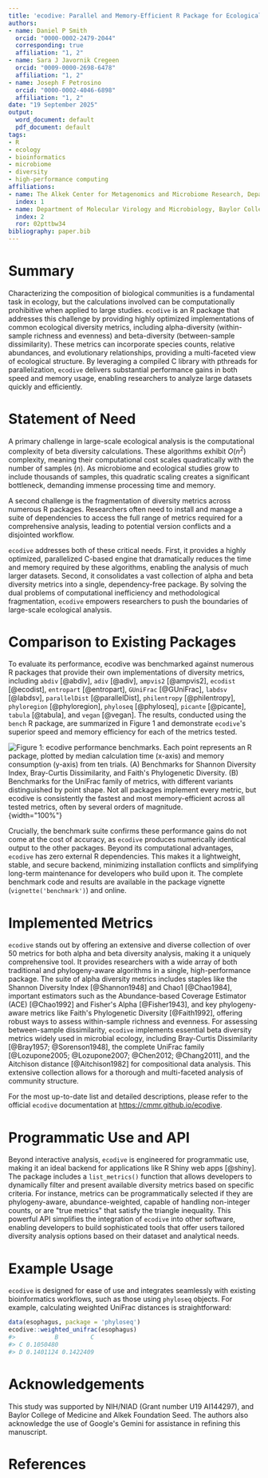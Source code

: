 ```yaml
---
title: 'ecodive: Parallel and Memory-Efficient R Package for Ecological Diversity Analysis'
authors:
- name: Daniel P Smith
  orcid: "0000-0002-2479-2044"
  corresponding: true
  affiliation: "1, 2"
- name: Sara J Javornik Cregeen
  orcid: "0009-0000-2698-6478"
  affiliation: "1, 2"
- name: Joseph F Petrosino
  orcid: "0000-0002-4046-6898"
  affiliation: "1, 2"
date: "19 September 2025"
output:
  word_document: default
  pdf_document: default
tags:
- R
- ecology
- bioinformatics
- microbiome
- diversity
- high-performance computing
affiliations:
- name: The Alkek Center for Metagenomics and Microbiome Research, Department of Molecular Virology and Microbiology, Baylor College of Medicine, Houston, TX 77030, USA
  index: 1
- name: Department of Molecular Virology and Microbiology, Baylor College of Medicine, Houston, TX, USA
  index: 2
  ror: 02pttbw34
bibliography: paper.bib
---
```




# Summary

Characterizing the composition of biological communities is a fundamental task
in ecology, but the calculations involved can be computationally prohibitive
when applied to large studies. `ecodive` is an R package that addresses this
challenge by providing highly optimized implementations of common ecological
diversity metrics, including alpha-diversity (within-sample richness and
evenness) and beta-diversity (between-sample dissimilarity). These metrics can
incorporate species counts, relative abundances, and evolutionary relationships,
providing a multi-faceted view of ecological structure. By leveraging a compiled
C library with pthreads for parallelization, `ecodive` delivers substantial
performance gains in both speed and memory usage, enabling researchers to
analyze large datasets quickly and efficiently.



# Statement of Need

A primary challenge in large-scale ecological analysis is the computational
complexity of beta diversity calculations. These algorithms exhibit $O(n^2)$
complexity, meaning their computational cost scales quadratically with the
number of samples ($n$). As microbiome and ecological studies grow to include
thousands of samples, this quadratic scaling creates a significant bottleneck,
demanding immense processing time and memory.

A second challenge is the fragmentation of diversity metrics across numerous R
packages. Researchers often need to install and manage a suite of dependencies
to access the full range of metrics required for a comprehensive analysis,
leading to potential version conflicts and a disjointed workflow.

`ecodive` addresses both of these critical needs. First, it provides a highly
optimized, parallelized C-based engine that dramatically reduces the time and
memory required by these algorithms, enabling the analysis of much larger
datasets. Second, it consolidates a vast collection of alpha and beta diversity
metrics into a single, dependency-free package. By solving the dual problems of
computational inefficiency and methodological fragmentation, `ecodive` empowers
researchers to push the boundaries of large-scale ecological analysis.



# Comparison to Existing Packages

To evaluate its performance, ecodive was benchmarked against numerous R packages
that provide their own implementations of diversity metrics, including `abdiv`
[@abdiv], `adiv` [@adiv], `ampvis2` [@ampvis2], `ecodist` [@ecodist],
`entropart` [@entropart], `GUniFrac` [@GUniFrac], `labdsv` [@labdsv],
`parallelDist` [@parallelDist], `philentropy` [@philentropy], `phyloregion`
[@phyloregion], `phyloseq` [@phyloseq], `picante` [@picante], `tabula`
[@tabula], and `vegan` [@vegan]. The results, conducted using the `bench` R
package, are summarized in Figure 1 and demonstrate `ecodive`'s superior speed
and memory efficiency for each of the metrics tested.

![Figure 1: `ecodive` performance benchmarks. Each point represents an R package, plotted by median calculation time (x-axis) and memory consumption (y-axis) from ten trials. (A) Benchmarks for Shannon Diversity Index, Bray-Curtis Dissimilarity, and Faith's Phylogenetic Diversity. (B) Benchmarks for the UniFrac family of metrics, with different variants distinguished by point shape. Not all packages implement every metric, but `ecodive` is consistently the fastest and most memory-efficient across all tested metrics, often by several orders of magnitude.](figures/fig1.svg){width="100%"}

Crucially, the benchmark suite confirms these performance gains do not come at
the cost of accuracy, as `ecodive` produces numerically identical output to the
other packages. Beyond its computational advantages, `ecodive` has zero external
R dependencies. This makes it a lightweight, stable, and secure backend,
minimizing installation conflicts and simplifying long-term maintenance for
developers who build upon it. The complete benchmark code and results are
available in the package vignette (`vignette('benchmark')`) and online.


# Implemented Metrics

`ecodive` stands out by offering an extensive and diverse collection of over 50
metrics for both alpha and beta diversity analysis, making it a uniquely
comprehensive tool. It provides researchers with a wide array of both
traditional and phylogeny-aware algorithms in a single, high-performance
package. The suite of alpha diversity metrics includes staples like the Shannon
Diversity Index [@Shannon1948] and Chao1 [@Chao1984], important estimators such
as the Abundance-based Coverage Estimator (ACE) [@Chao1992] and Fisher's Alpha
[@Fisher1943], and key phylogeny-aware metrics like Faith's Phylogenetic
Diversity [@Faith1992], offering robust ways to assess within-sample richness
and evenness. For assessing between-sample dissimilarity, `ecodive` implements
essential beta diversity metrics widely used in microbial ecology, including
Bray-Curtis Dissimilarity [@Bray1957; @Sorenson1948], the complete UniFrac
family [@Lozupone2005; @Lozupone2007; @Chen2012; @Chang2011], and the Aitchison
distance [@Aitchison1982] for compositional data analysis. This extensive
collection allows for a thorough and multi-faceted analysis of community
structure.

For the most up-to-date list and detailed descriptions, please refer to the
official `ecodive` documentation at <https://cmmr.github.io/ecodive>.



# Programmatic Use and API

Beyond interactive analysis, `ecodive` is engineered for programmatic use,
making it an ideal backend for applications like R Shiny web apps [@shiny]. The
package includes a `list_metrics()` function that allows developers to
dynamically filter and present available diversity metrics based on specific
criteria. For instance, metrics can be programmatically selected if they are
phylogeny-aware, abundance-weighted, capable of handling non-integer counts, or
are "true metrics" that satisfy the triangle inequality. This powerful API
simplifies the integration of `ecodive` into other software, enabling developers
to build sophisticated tools that offer users tailored diversity analysis
options based on their dataset and analytical needs.



# Example Usage

`ecodive` is designed for ease of use and integrates seamlessly with existing
bioinformatics workflows, such as those using `phyloseq` objects. For example,
calculating weighted UniFrac distances is straightforward:

``` r
data(esophagus, package = 'phyloseq')
ecodive::weighted_unifrac(esophagus)
#>           B         C
#> C 0.1050480          
#> D 0.1401124 0.1422409
```



# Acknowledgements

This study was supported by NIH/NIAD (Grant number U19 AI144297), and Baylor
College of Medicine and Alkek Foundation Seed. The authors also acknowledge the
use of Google's Gemini for assistance in refining this manuscript.


# References
